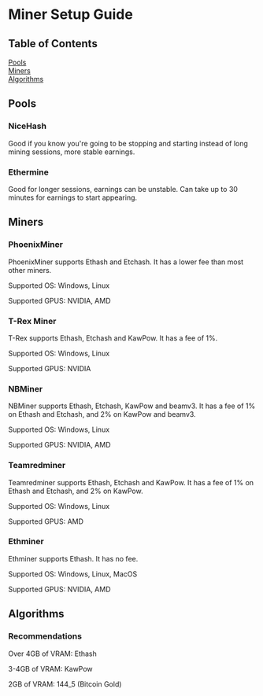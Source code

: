 # Miner Setup Guide

## Table of Contents

[Pools](#Pools) <br>
[Miners](#Miners) <br>
[Algorithms](#Algorithms) <br>

## Pools

### NiceHash

Good if you know you're going to be stopping and starting instead of long mining sessions, more stable earnings.

### Ethermine

Good for longer sessions, earnings can be unstable. Can take up to 30 minutes for earnings to start appearing.

## Miners

### PhoenixMiner

PhoenixMiner supports Ethash and Etchash. It has a lower fee than most other miners.

Supported OS: Windows, Linux

Supported GPUS: NVIDIA, AMD

### T-Rex Miner

T-Rex supports Ethash, Etchash and KawPow. It has a fee of 1%.

Supported OS: Windows, Linux

Supported GPUS: NVIDIA

### NBMiner

NBMiner supports Ethash, Etchash, KawPow and beamv3. It has a fee of 1% on Ethash and Etchash, and 2% on KawPow and beamv3.

Supported OS: Windows, Linux

Supported GPUS: NVIDIA, AMD

### Teamredminer

Teamredminer supports Ethash, Etchash and KawPow. It has a fee of 1% on Ethash and Etchash, and 2% on KawPow.

Supported OS: Windows, Linux

Supported GPUS: AMD

### Ethminer

Ethminer supports Ethash. It has no fee.

Supported OS: Windows, Linux, MacOS

Supported GPUS: NVIDIA, AMD

## Algorithms

### Recommendations

Over 4GB of VRAM: Ethash

3-4GB of VRAM: KawPow

2GB of VRAM: 144_5 (Bitcoin Gold)
